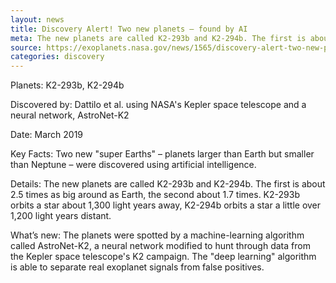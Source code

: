 ```yaml
---
layout: news
title: Discovery Alert! Two new planets – found by AI
meta: The new planets are called K2-293b and K2-294b. The first is about 2.5 times as big around as Earth, the second about 1.7 times. K2-293b orbits a star about 1,300 light years away, K2-294b orbits a star a little over 1,200 light years distant.
source: https://exoplanets.nasa.gov/news/1565/discovery-alert-two-new-planets-found-by-ai/
categories: discovery
---
```


Planets: K2-293b, K2-294b

Discovered by: Dattilo et al. using NASA's Kepler space telescope and a neural network, AstroNet-K2

Date: March 2019

Key Facts: Two new "super Earths" – planets larger than Earth but smaller than Neptune – were discovered using artificial intelligence.

Details: The new planets are called K2-293b and K2-294b. The first is about 2.5 times as big around as Earth, the second about 1.7 times. K2-293b orbits a star about 1,300 light years away, K2-294b orbits a star a little over 1,200 light years distant.

What’s new: The planets were spotted by a machine-learning algorithm called AstroNet-K2, a neural network modified to hunt through data from the Kepler space telescope's K2 campaign. The "deep learning" algorithm is able to separate real exoplanet signals from false positives.